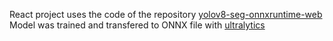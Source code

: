 React project uses the code of the repository [yolov8-seg-onnxruntime-web](https://github.com/Hyuto/yolov8-seg-onnxruntime-web/tree/master)<br>
Model was trained and transfered to ONNX file with [ultralytics](https://github.com/ultralytics/ultralytics)
